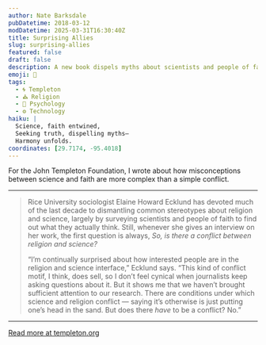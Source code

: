 ```yaml
---
author: Nate Barksdale
pubDatetime: 2018-03-12
modDatetime: 2025-03-31T16:30:40Z
title: Surprising Allies
slug: surprising-allies
featured: false
draft: false
description: A new book dispels myths about scientists and people of faith
emoji: 🤝
tags:
  - 🌀 Templeton
  - ⛪ Religion
  - 🧠 Psychology
  - ⚙️ Technology
haiku: |
  Science, faith entwined,  
  Seeking truth, dispelling myths—  
  Harmony unfolds.
coordinates: [29.7174, -95.4018]
---
```


For the John Templeton Foundation, I wrote about how misconceptions between science and faith are more complex than a simple conflict.

---

> Rice University sociologist Elaine Howard Ecklund has devoted much of the last decade to dismantling common stereotypes about religion and science, largely by surveying scientists and people of faith to find out what they actually think. Still, whenever she gives an interview on her work, the first question is always, _So, is there a conflict between religion and science?_
>
> “I’m continually surprised about how interested people are in the religion and science interface,” Ecklund says. “This kind of conflict motif, I think, does sell, so I don’t feel cynical when journalists keep asking questions about it. But it shows me that we haven’t brought sufficient attention to our research. There are conditions under which science and religion conflict — saying it’s otherwise is just putting one’s head in the sand. But does there _have_ to be a conflict? No.”

---

[Read more at templeton.org](https://www.templeton.org/news/surprising-allies)
